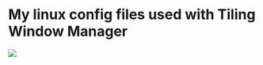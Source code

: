 # My linux config files used with Tiling Window Manager
![](.config/wallpapers/screenshot-2024-10-30_18-54-43.png)
